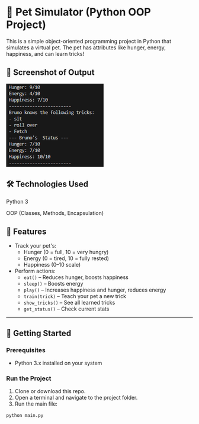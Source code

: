 # 🐶 Pet Simulator (Python OOP Project)

This is a simple object-oriented programming project in Python that simulates a virtual pet. The pet has attributes like hunger, energy, happiness, and can learn tricks!

## 📸 Screenshot of Output

![Screenshot](screenshot.PNG)

## 🛠️ Technologies Used

Python 3

OOP (Classes, Methods, Encapsulation)

## 🧠 Features

- Track your pet's:
  - Hunger (0 = full, 10 = very hungry)
  - Energy (0 = tired, 10 = fully rested)
  - Happiness (0–10 scale)
- Perform actions:
  - `eat()` – Reduces hunger, boosts happiness
  - `sleep()` – Boosts energy
  - `play()` – Increases happiness and hunger, reduces energy
  - `train(trick)` – Teach your pet a new trick
  - `show_tricks()` – See all learned tricks
  - `get_status()` – Check current stats


---

## 🚀 Getting Started

### Prerequisites
- Python 3.x installed on your system

### Run the Project
1. Clone or download this repo.
2. Open a terminal and navigate to the project folder.
3. Run the main file:

```bash
python main.py


